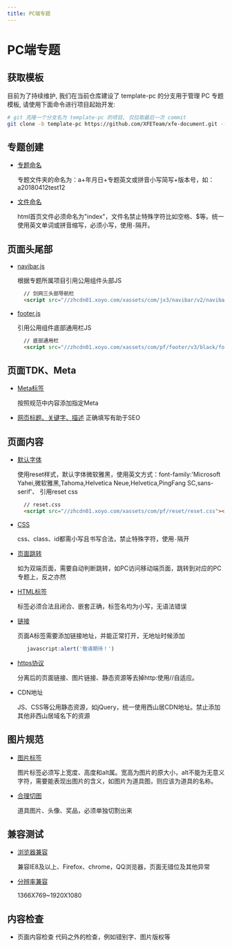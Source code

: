 ```yaml
---
title: PC端专题
---
```


# PC端专题

## 获取模板

目前为了持续维护, 我们在当前仓库建设了 template-pc 的分支用于管理 PC 专题模板, 请使用下面命令进行项目起始开发:

```bash
# git 克隆一个分支名为 template-pc 的项目, 仅拉取最后一次 commit
git clone -b template-pc https://github.com/XFETeam/xfe-document.git --depth=1 .
```

## 专题创建
* [专题命名](../page-standard/file-directory.md#%E4%B8%93%E9%A2%98%E7%9B%AE%E5%BD%95%E5%91%BD%E5%90%8D)

  专题文件夹的命名为：a+年月日+专题英文或拼音小写简写+版本号，如：a20180412test12
  
* [文件命名](/page-standard/file-directory.html#%E6%96%87%E4%BB%B6%E5%91%BD%E5%90%8D)

  html首页文件必须命名为"index"，文件名禁止特殊字符比如空格、$等。统一使用英文单词或拼音缩写，必须小写，使用`-`隔开。
## 页面头尾部
* [navibar.js](/page-standard/navibar.html#%E7%BB%84%E4%BB%B6cdn)
  
  根据专题所属项目引用公用组件头部JS
  ```html
    // 剑网三头部导航栏
    <script src="//zhcdn01.xoyo.com/xassets/com/jx3/navibar/v2/navibar.js"></script>
   ```
    
* [footer.js](/page-standard/foot.html)
  
  引用公用组件底部通用栏JS
  ```html
    // 底部通用栏
    <script src="//zhcdn01.xoyo.com/xassets/com/pf/footer/v3/black/footer.js"></script>
   ```
## 页面TDK、Meta
* [Meta标签](/page-standard/pageHead.html#%E9%A1%B5%E9%9D%A2meta)

  按照规范中内容添加指定Meta
  
 *  [网页标题、关键字、描述](/page-standard/pageHead.html#%E9%A1%B5%E9%9D%A2%E6%A0%87%E9%A2%98-title) 正确填写有助于SEO
## 页面内容
* [默认字体](/page-standard/css.html#reset%E7%A4%BA%E4%BE%8B)

  使用reset样式，默认字体微软雅黑，使用英文方式：font-family:'Microsoft Yahei,微软雅黑,Tahoma,Helvetica Neue,Helvetica,PingFang SC,sans-serif'、
  引用reset css
  ```html
    // reset.css
    <script src="//zhcdn01.xoyo.com/xassets/com/pf/reset/reset.css"></script>
   ```
* [CSS](/page-standard/css.html#%E9%80%89%E6%8B%A9%E5%99%A8)

  css、class、id都需小写且书写合法，禁止特殊字符，使用`-`隔开
* [页面跳转](/page-standard/pageHead.html#%E9%A1%B5%E9%9D%A2%E8%B7%B3%E8%BD%AC)

  如为双端页面，需要自动判断跳转，如PC访问移动端页面，跳转到对应的PC专题上，反之亦然
* [HTML标签](/page-standard/html.html)

  标签必须合法且闭合、嵌套正确，标签名均为小写，无语法错误
* [链接](/page-standard/html.html#%E9%93%BE%E6%8E%A5)
  
  页面A标签需要添加链接地址，并能正常打开，无地址时候添加
  ```javascript
     javascript:alert('敬请期待！')
   ```
* [https协议](/page-standard/html.html#https%E5%8D%8F%E8%AE%AE%E8%87%AA%E9%80%82%E5%BA%94)

  分离后的页面链接、图片链接、静态资源等去掉http:使用//自适应。
* CDN地址

  JS、CSS等公用静态资源，如jQuery，统一使用西山居CDN地址。禁止添加其他非西山居域名下的资源
## 图片规范
* [图片标签](/page-standard/image-handle.html#%E5%9B%BE%E7%89%87%E6%A0%87%E7%AD%BE)

  图片标签必须写上宽度、高度和alt属。宽高为图片的原大小，alt不能为无意义字符，需要能表现出图片的含义，如图片为道具图，则应该为道具的名称。
* [合理切图](/page-standard/image-handle.html#%E5%90%88%E7%90%86%E5%88%87%E5%9B%BE)

  道具图片、头像、奖品，必须单独切割出来
## 兼容测试
* [浏览器兼容](/page-standard/pc-compatible.html#%E6%B5%8F%E8%A7%88%E5%99%A8%E5%85%BC%E5%AE%B9)

  兼容IE8及以上、Firefox、chrome，QQ浏览器，页面无错位及其他异常
* [分辨率兼容](/page-standard/pc-compatible.html#%E5%88%86%E8%BE%A8%E7%8E%87%E5%85%BC%E5%AE%B9)

  1366X769~1920X1080
## 内容检查
* 页面内容检查 代码之外的检查，例如错别字、图片版权等
